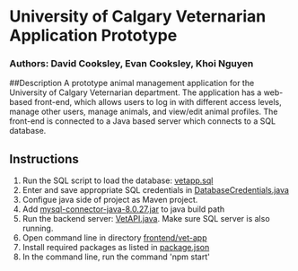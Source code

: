 # University of Calgary Veternarian Application Prototype
### Authors: David Cooksley, Evan Cooksley, Khoi Nguyen

##Description
A prototype animal management application for the University of Calgary Veternarian department. The application has a web-based front-end, which allows users to log in with different access levels, manage other users, manage animals, and view/edit animal profiles. The front-end is connected to a Java based server which connects to a SQL database. 

## Instructions
1. Run the SQL script to load the database: [vetapp.sql](https://github.com/Software-Engineering-Courses-Moshirpour/final-project-uofeng607-666/blob/main/database/vetapp.sql)  
2. Enter and save appropriate SQL credentials in [DatabaseCredentials.java](https://github.com/Software-Engineering-Courses-Moshirpour/final-project-uofeng607-666/blob/main/src/main/java/jdbc/DatabaseCredentials.java)
3. Configue java side of project as Maven project. 
4. Add [mysql-connector-java-8.0.27.jar](https://github.com/Software-Engineering-Courses-Moshirpour/final-project-uofeng607-666/blob/main/mysql-connector-java-8.0.27.jar) to java build path
5. Run the backend server: [VetAPI.java](https://github.com/Software-Engineering-Courses-Moshirpour/final-project-uofeng607-666/blob/main/src/main/java/app/VetAPI.java). Make sure SQL server is also running.
6. Open command line in directory [frontend/vet-app](https://github.com/Software-Engineering-Courses-Moshirpour/final-project-uofeng607-666/tree/main/frontend/vet-app)
7. Install required packages as listed in [package.json](https://github.com/Software-Engineering-Courses-Moshirpour/final-project-uofeng607-666/blob/main/frontend/vet-app/package.json)
8. In the command line, run the command 'npm start'
